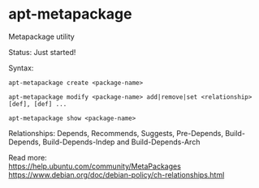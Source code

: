 # apt-metapackage
Metapackage utility

Status: 
Just started!

Syntax:
```
apt-metapackage create <package-name>
```

```
apt-metapackage modify <package-name> add|remove|set <relationship> [def], [def] ...
```

```
apt-metapackage show <package-name> 
```


Relationships: Depends, Recommends, Suggests, Pre-Depends, Build-Depends, Build-Depends-Indep and Build-Depends-Arch

Read more:  
https://help.ubuntu.com/community/MetaPackages  
https://www.debian.org/doc/debian-policy/ch-relationships.html
